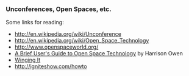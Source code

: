 ### Unconferences, Open Spaces, etc.

Some links for reading:
 * http://en.wikipedia.org/wiki/Unconference
 * http://en.wikipedia.org/wiki/Open_Space_Technology
 * http://www.openspaceworld.org/
 * [A Brief User's Guide to Open Space Technology](http://www.openspaceworld.com/users_guide.htm) by Harrison Owen
 * [Winging It](http://www.mpiweb.org/Magazine/Archive/US/June2010/WingeingIt.aspx)
 * http://igniteshow.com/howto
